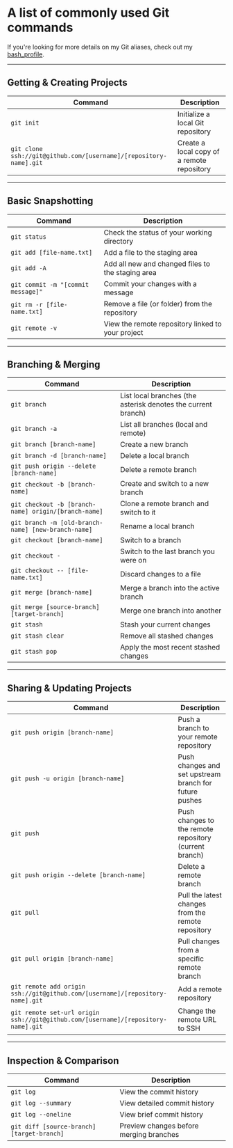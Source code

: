 # A list of commonly used Git commands

If you're looking for more details on my Git aliases, check out my [bash_profile](https://github.com/joshnh/bash_profile/blob/master/.bash_profile).

---

## Getting & Creating Projects

| Command | Description |
| ------- | ----------- |
| `git init` | Initialize a local Git repository |
| `git clone ssh://git@github.com/[username]/[repository-name].git` | Create a local copy of a remote repository |

---

## Basic Snapshotting

| Command | Description |
| ------- | ----------- |
| `git status` | Check the status of your working directory |
| `git add [file-name.txt]` | Add a file to the staging area |
| `git add -A` | Add all new and changed files to the staging area |
| `git commit -m "[commit message]"` | Commit your changes with a message |
| `git rm -r [file-name.txt]` | Remove a file (or folder) from the repository |
| `git remote -v` | View the remote repository linked to your project |

---

## Branching & Merging

| Command | Description |
| ------- | ----------- |
| `git branch` | List local branches (the asterisk denotes the current branch) |
| `git branch -a` | List all branches (local and remote) |
| `git branch [branch-name]` | Create a new branch |
| `git branch -d [branch-name]` | Delete a local branch |
| `git push origin --delete [branch-name]` | Delete a remote branch |
| `git checkout -b [branch-name]` | Create and switch to a new branch |
| `git checkout -b [branch-name] origin/[branch-name]` | Clone a remote branch and switch to it |
| `git branch -m [old-branch-name] [new-branch-name]` | Rename a local branch |
| `git checkout [branch-name]` | Switch to a branch |
| `git checkout -` | Switch to the last branch you were on |
| `git checkout -- [file-name.txt]` | Discard changes to a file |
| `git merge [branch-name]` | Merge a branch into the active branch |
| `git merge [source-branch] [target-branch]` | Merge one branch into another |
| `git stash` | Stash your current changes |
| `git stash clear` | Remove all stashed changes |
| `git stash pop` | Apply the most recent stashed changes |

---

## Sharing & Updating Projects

| Command | Description |
| ------- | ----------- |
| `git push origin [branch-name]` | Push a branch to your remote repository |
| `git push -u origin [branch-name]` | Push changes and set upstream branch for future pushes |
| `git push` | Push changes to the remote repository (current branch) |
| `git push origin --delete [branch-name]` | Delete a remote branch |
| `git pull` | Pull the latest changes from the remote repository |
| `git pull origin [branch-name]` | Pull changes from a specific remote branch |
| `git remote add origin ssh://git@github.com/[username]/[repository-name].git` | Add a remote repository |
| `git remote set-url origin ssh://git@github.com/[username]/[repository-name].git` | Change the remote URL to SSH |

---

## Inspection & Comparison

| Command | Description |
| ------- | ----------- |
| `git log` | View the commit history |
| `git log --summary` | View detailed commit history |
| `git log --oneline` | View brief commit history |
| `git diff [source-branch] [target-branch]` | Preview changes before merging branches |
